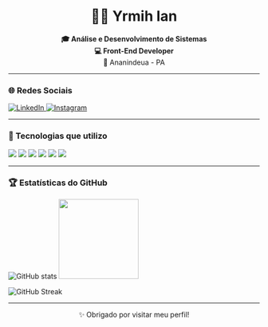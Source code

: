 <h1 align="center">👨‍💻 Yrmih Ian</h1>

<p align="center">
  <strong>🎓 Análise e Desenvolvimento de Sistemas</strong><br/>
  <strong>💻 Front-End Developer</strong><br/>
  📍 Ananindeua - PA
</p>

---

### 🌐 Redes Sociais

<p align="left">
  <a href="https://www.linkedin.com/in/yrmihian" target="_blank">
    <img alt="LinkedIn" src="https://img.shields.io/badge/-LinkedIn-0A66C2?style=for-the-badge&logo=linkedin&logoColor=white" />
  </a>
  <a href="https://instagram.com/yrmih.ian" target="_blank">
    <img alt="Instagram" src="https://img.shields.io/badge/-Instagram-E4405F?style=for-the-badge&logo=instagram&logoColor=white" />
  </a>
</p>

---

### 🚀 Tecnologias que utilizo

<p>
  <img src="https://img.shields.io/badge/React-20232A?style=for-the-badge&logo=react&logoColor=61DAFB" />
  <img src="https://img.shields.io/badge/Next.js-000000?style=for-the-badge&logo=nextdotjs&logoColor=white" />
  <img src="https://img.shields.io/badge/TypeScript-3178C6?style=for-the-badge&logo=typescript&logoColor=white" />
  <img src="https://img.shields.io/badge/Node.js-339933?style=for-the-badge&logo=nodedotjs&logoColor=white" />
  <img src="https://img.shields.io/badge/JavaScript-F7DF1E?style=for-the-badge&logo=javascript&logoColor=black" />
  <img src="https://img.shields.io/badge/Figma-F24E1E?style=for-the-badge&logo=figma&logoColor=white" />
</p>

---

### 🏆 Estatísticas do GitHub

<p align="left">
  <img src="https://github-readme-stats.vercel.app/api?username=Yrmih&show_icons=true&theme=tokyonight" alt="GitHub stats" />
  <img height="160px" src="https://github-readme-stats.vercel.app/api/top-langs/?username=Nohamorim&layout=compact&theme=tokyonight" />
</p>

<p align="left">
  <img src="https://github-readme-streak-stats.herokuapp.com?user=Yrmih&theme=tokyonight&date_format=M%20j%5B%2C%20Y%5D" alt="GitHub Streak" />
</p>

---

<p align="center">✨ Obrigado por visitar meu perfil!</p>
